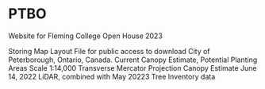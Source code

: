 # PTBO

Website for Fleming College Open House 2023



Storing Map Layout File for public access to download
City of Peterborough, Ontario, Canada. 
Current Canopy Estimate, Potential Planting Areas
Scale 1:14,000
Transverse Mercator Projection
Canopy Estimate June 14, 2022 LiDAR, combined with May 20223 Tree Inventory data 
